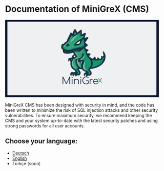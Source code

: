 # Documentation of MiniGreX (CMS)
![MiniGreX Logo](header_minigrex.png)


MiniGreX CMS has been designed with security in mind, and the code has been written to minimize the risk of SQL injection attacks and other security vulnerabilities. To ensure maximum security, we recommend keeping the CMS and your system up-to-date with the latest security patches and using strong passwords for all user accounts.

## Choose your language:
- [Deutsch](de/README.md)
- [English](en/README.md)
- Türkçe (soon)

